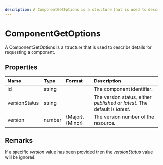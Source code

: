 ```yaml
---
description: A ComponentGetOptions is a structure that is used to describe details for requesting a content type.
---
```

# ComponentGetOptions

A ComponentGetOptions is a structure that is used to describe details for requesting a component.

## Properties

| Name | Type | Format | Description |
|:-|:-|:-|:-|
| id | string |  | The component identifier. |
| versionStatus | string |  | The version status, either *published* or *latest*. The default is *latest*. |
| version | number | {Major}.{Minor} | The version number of the resource. |


## Remarks

If a specific *version* value has been provided then the *versionStatus* value will be ignored.
